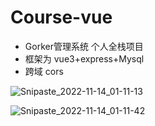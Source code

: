 # Course-vue
- Gorker管理系统 个人全栈项目
- 框架为 vue3+express+Mysql
- 跨域 cors

![Snipaste_2022-11-14_01-11-13](https://user-images.githubusercontent.com/85162796/201534654-5aecb0e9-1f26-4e60-9517-14a826567903.png)


![Snipaste_2022-11-14_01-11-42](https://user-images.githubusercontent.com/85162796/201534637-8e0fdbb7-d038-4cf6-8a3b-98e3d5320e3e.png)
